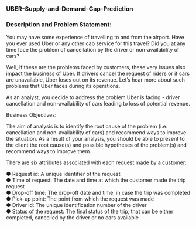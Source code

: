 ### UBER-Supply-and-Demand-Gap-Prediction

### Description and Problem Statement:
You may have some experience of travelling to and from the airport. Have you ever used Uber or any other cab service for this travel? Did you at any time face the problem of cancellation by the driver or non-availability of cars?

 

Well, if these are the problems faced by customers, these very issues also impact the business of Uber. If drivers cancel the request of riders or if cars are unavailable, Uber loses out on its revenue. Let’s hear more about such problems that Uber faces during its operations.

As an analyst, you decide to address the problem Uber is facing - driver cancellation and non-availability of cars leading to loss of potential revenue. 

 

Business Objectives:

The aim of analysis is to identify the root cause of the problem (i.e. cancellation and non-availability of cars) and recommend ways to improve the situation. As a result of your analysis, you should be able to present to the client the root cause(s) and possible hypotheses of the problem(s) and recommend ways to improve them.


There are six attributes associated with each request made by a customer:

●	Request id: A unique identifier of the request <br>
●	Time of request: The date and time at which the customer made the trip request <br>
●	Drop-off time: The drop-off date and time, in case the trip was completed <br>
●	Pick-up point: The point from which the request was made <br>
●	Driver id: The unique identification number of the driver <br>
●	Status of the request: The final status of the trip, that can be either completed, cancelled by the driver or no cars available <br>
